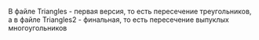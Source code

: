 В файле Triangles - первая версия, то есть пересечение треугольников, а в файле Triangles2 - финальная, то есть пересечение выпуклых многоугольников
